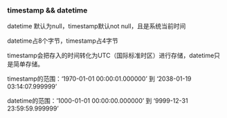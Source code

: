 ### timestamp && datetime

datetime 默认为null，timestamp默认not null，且是系统当前时间

datetime占8个字节，timestamp占4字节

timestamp会把存入的时间转化为UTC（国际标准时区）进行存储，datetime只是简单存储。

timestamp的范围：‘1970-01-01 00:00:01.000000’ 到 ‘2038-01-19 03:14:07.999999’ 

datetime的范围：’1000-01-01 00:00:00.000000’ 到 ‘9999-12-31 23:59:59.999999’ 





